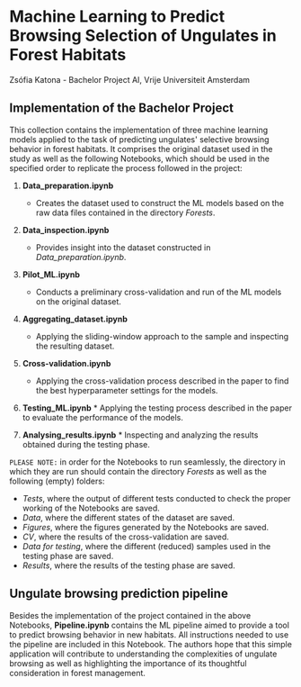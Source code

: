 # Machine Learning to Predict Browsing Selection of Ungulates in Forest Habitats
Zsófia Katona - Bachelor Project AI, Vrije Universiteit Amsterdam

## Implementation of the Bachelor Project

This collection contains the implementation of three machine learning models applied to the task of predicting ungulates' selective browsing behavior in forest habitats. It comprises the original dataset used in the study as well as the following Notebooks, which should be used in the specified order to replicate the process followed in the project:

1. **Data_preparation.ipynb**
   * Creates the dataset used to construct the ML models based on the raw data files contained in the directory *Forests*.
  
2. **Data_inspection.ipynb**
   * Provides insight into the dataset constructed in *Data_preparation.ipynb*.
  
3. **Pilot_ML.ipynb**
   * Conducts a preliminary cross-validation and run of the ML models on the original dataset.
  
4. **Aggregating_dataset.ipynb**
   * Applying the sliding-window approach to the sample and inspecting the resulting dataset.
  
5. **Cross-validation.ipynb**
   * Applying the cross-validation process described in the paper to find the best hyperparameter settings for the models.
  
6. **Testing_ML.ipynb**
   * Applying the testing process described in the paper to evaluate the performance of the models.

7. **Analysing_results.ipynb**
   * Inspecting and analyzing the results obtained during the testing phase.

`PLEASE NOTE:` in order for the Notebooks to run seamlessly, the directory in which they are run should contain the directory *Forests* as well as the following (empty) folders:
* *Tests*, where the output of different tests conducted to check the proper working of the Notebooks are saved.
* *Data*, where the different states of the dataset are saved.
* *Figures*, where the figures generated by the Notebooks are saved.
* *CV*, where the results of the cross-validation are saved.
* *Data for testing*, where the different (reduced) samples used in the testing phase are saved.
* *Results*, where the results of the testing phase are saved.

## Ungulate browsing prediction pipeline

Besides the implementation of the project contained in the above Notebooks, **Pipeline.ipynb** contains the ML pipeline aimed to provide a tool to predict browsing behavior in new habitats. All instructions needed to use the pipeline are included in this Notebook. The authors hope that this simple application will contribute to understanding the complexities of ungulate browsing as well as highlighting the importance of its thoughtful consideration in forest management.
